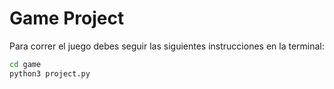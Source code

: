 # Game Project

Para correr el juego debes seguir las siguientes instrucciones en la terminal:

```sh
cd game
python3 project.py
```
